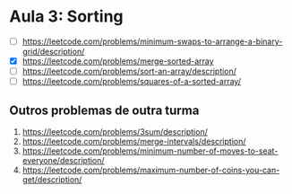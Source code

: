 # Aula 3: Sorting

- [ ] https://leetcode.com/problems/minimum-swaps-to-arrange-a-binary-grid/description/
- [x] ⁠https://leetcode.com/problems/merge-sorted-array
- [ ] ⁠https://leetcode.com/problems/sort-an-array/description/
- [ ] https://leetcode.com/problems/squares-of-a-sorted-array/

## Outros problemas de outra turma
1. https://leetcode.com/problems/3sum/description/ 
2. https://leetcode.com/problems/merge-intervals/description/
3. https://leetcode.com/problems/minimum-number-of-moves-to-seat-everyone/description/
4. https://leetcode.com/problems/maximum-number-of-coins-you-can-get/description/